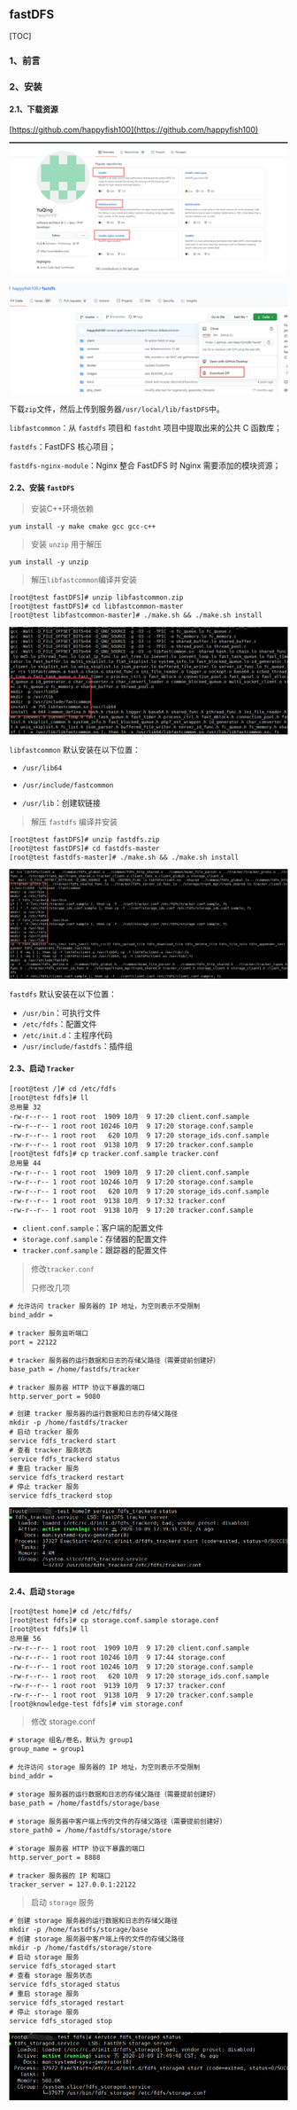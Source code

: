## fastDFS

[TOC]

### 1、前言



### 2、安装

#### 2.1、下载资源

[https://github.com/happyfish100](https://github.com/happyfish100)

![1602234606248](fastDFS.assets/1602234606248.png)

![1602234627105](fastDFS.assets/1602234627105.png)

下载`zip`文件，然后上传到服务器`/usr/local/lib/fastDFS`中。

`libfastcommon`：从 `fastdfs` 项目和 `fastdht` 项目中提取出来的公共 C 函数库；

`fastdfs`：FastDFS 核心项目；

`fastdfs-nginx-module`：Nginx 整合 FastDFS 时 Nginx 需要添加的模块资源；

#### 2.2、安装 `fastDFS`

> 安装C++环境依赖

~~~shell
yum install -y make cmake gcc gcc-c++
~~~

> 安装 `unzip` 用于解压

~~~shell
yum install -y unzip
~~~

> 解压`libfastcommon`编译并安装

~~~shell
[root@test fastDFS]# unzip libfastcommon.zip
[root@test fastDFS]# cd libfastcommon-master
[root@test libfastcommon-master]# ./make.sh && ./make.sh install
~~~

![1602235390134](fastDFS.assets/1602235390134.png)

`libfastcommon` 默认安装在以下位置：

- `/usr/lib64`

- `/usr/include/fastcommon`

- `/usr/lib`：创建软链接

  

> 解压 `fastdfs` 编译并安装

~~~shell
[root@test fastDFS]# unzip fastdfs.zip
[root@test fastDFS]# cd fastdfs-master
[root@test fastdfs-master]# ./make.sh && ./make.sh install
~~~

![1602235338759](fastDFS.assets/1602235338759.png)

`fastdfs` 默认安装在以下位置：

- `/usr/bin`：可执行文件
- `/etc/fdfs`：配置文件
- `/etc/init.d`：主程序代码
- `/usr/include/fastdfs`：插件组

#### 2.3、启动 `Tracker`

~~~shell
[root@test /]# cd /etc/fdfs
[root@test fdfs]# ll
总用量 32
-rw-r--r-- 1 root root  1909 10月  9 17:20 client.conf.sample
-rw-r--r-- 1 root root 10246 10月  9 17:20 storage.conf.sample
-rw-r--r-- 1 root root   620 10月  9 17:20 storage_ids.conf.sample
-rw-r--r-- 1 root root  9138 10月  9 17:20 tracker.conf.sample
[root@test fdfs]# cp tracker.conf.sample tracker.conf
总用量 44
-rw-r--r-- 1 root root  1909 10月  9 17:20 client.conf.sample
-rw-r--r-- 1 root root 10246 10月  9 17:20 storage.conf.sample
-rw-r--r-- 1 root root   620 10月  9 17:20 storage_ids.conf.sample
-rw-r--r-- 1 root root  9138 10月  9 17:32 tracker.conf
-rw-r--r-- 1 root root  9138 10月  9 17:20 tracker.conf.sample
~~~

- `client.conf.sample`：客户端的配置文件
- `storage.conf.sample`：存储器的配置文件
- `tracker.conf.sample`：跟踪器的配置文件

> 修改`tracker.conf`
>
> 只修改几项

~~~shell
# 允许访问 tracker 服务器的 IP 地址，为空则表示不受限制
bind_addr =

# tracker 服务监听端口
port = 22122

# tracker 服务器的运行数据和日志的存储父路径（需要提前创建好）
base_path = /home/fastdfs/tracker

# tracker 服务器 HTTP 协议下暴露的端口
http.server_port = 9080
~~~

~~~shell
# 创建 tracker 服务器的运行数据和日志的存储父路径
mkdir -p /home/fastdfs/tracker
# 启动 tracker 服务
service fdfs_trackerd start
# 查看 tracker 服务状态
service fdfs_trackerd status
# 重启 tracker 服务
service fdfs_trackerd restart
# 停止 tracker 服务
service fdfs_trackerd stop
~~~

![1602236491081](fastDFS.assets/1602236491081.png)

#### 2.4、启动 `Storage`

~~~shell
[root@test home]# cd /etc/fdfs/
[root@test fdfs]# cp storage.conf.sample storage.conf
[root@test fdfs]# ll
总用量 56
-rw-r--r-- 1 root root  1909 10月  9 17:20 client.conf.sample
-rw-r--r-- 1 root root 10246 10月  9 17:44 storage.conf
-rw-r--r-- 1 root root 10246 10月  9 17:20 storage.conf.sample
-rw-r--r-- 1 root root   620 10月  9 17:20 storage_ids.conf.sample
-rw-r--r-- 1 root root  9139 10月  9 17:37 tracker.conf
-rw-r--r-- 1 root root  9138 10月  9 17:20 tracker.conf.sample
[root@knowledge-test fdfs]# vim storage.conf
~~~
> 修改 storage.conf
~~~~shell
# storage 组名/卷名，默认为 group1
group_name = group1

# 允许访问 storage 服务器的 IP 地址，为空则表示不受限制
bind_addr =

# storage 服务器的运行数据和日志的存储父路径（需要提前创建好）
base_path = /home/fastdfs/storage/base

# storage 服务器中客户端上传的文件的存储父路径（需要提前创建好）
store_path0 = /home/fastdfs/storage/store

# storage 服务器 HTTP 协议下暴露的端口
http.server_port = 8888

# tracker 服务器的 IP 和端口
tracker_server = 127.0.0.1:22122
~~~~

> 启动 `storage` 服务

~~~shell
# 创建 storage 服务器的运行数据和日志的存储父路径
mkdir -p /home/fastdfs/storage/base
# 创建 storage 服务器中客户端上传的文件的存储父路径
mkdir -p /home/fastdfs/storage/store
# 启动 storage 服务
service fdfs_storaged start
# 查看 storage 服务状态
service fdfs_storaged status
# 重启 storage 服务
service fdfs_storaged restart
# 停止 storage 服务
service fdfs_storaged stop
~~~

![1602237047602](fastDFS.assets/1602237047602.png)

